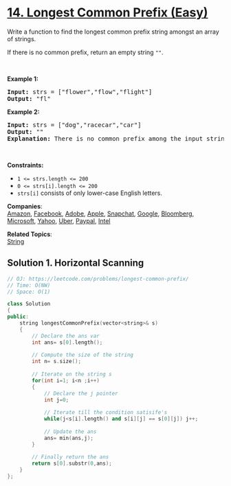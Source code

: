 # [14. Longest Common Prefix (Easy)](https://leetcode.com/problems/longest-common-prefix/)

<p>Write a function to find the longest common prefix string amongst an array of strings.</p>

<p>If there is no common prefix, return an empty string <code>""</code>.</p>

<p>&nbsp;</p>
<p><strong>Example 1:</strong></p>

<pre><strong>Input:</strong> strs = ["flower","flow","flight"]
<strong>Output:</strong> "fl"
</pre>

<p><strong>Example 2:</strong></p>

<pre><strong>Input:</strong> strs = ["dog","racecar","car"]
<strong>Output:</strong> ""
<strong>Explanation:</strong> There is no common prefix among the input strings.
</pre>

<p>&nbsp;</p>
<p><strong>Constraints:</strong></p>

<ul>
	<li><code>1 &lt;= strs.length &lt;= 200</code></li>
	<li><code>0 &lt;= strs[i].length &lt;= 200</code></li>
	<li><code>strs[i]</code> consists of only lower-case English letters.</li>
</ul>


**Companies**:  
[Amazon](https://leetcode.com/company/amazon), [Facebook](https://leetcode.com/company/facebook), [Adobe](https://leetcode.com/company/adobe), [Apple](https://leetcode.com/company/apple), [Snapchat](https://leetcode.com/company/snapchat), [Google](https://leetcode.com/company/google), [Bloomberg](https://leetcode.com/company/bloomberg), [Microsoft](https://leetcode.com/company/microsoft), [Yahoo](https://leetcode.com/company/yahoo), [Uber](https://leetcode.com/company/uber), [Paypal](https://leetcode.com/company/paypal), [Intel](https://leetcode.com/company/intel)

**Related Topics**:  
[String](https://leetcode.com/tag/string/)

## Solution 1. Horizontal Scanning

```cpp
// OJ: https://leetcode.com/problems/longest-common-prefix/
// Time: O(NW)
// Space: O(1)

class Solution
{
public:
    string longestCommonPrefix(vector<string>& s) 
    {
        // Declare the ans var
        int ans= s[0].length();
        
        // Compute the size of the string
        int n= s.size();
        
        // Iterate on the string s
        for(int i=1; i<n ;i++)
        {
            // Declare the j pointer
            int j=0;
            
            // Iterate till the condition satisife's
            while(j<s[i].length() and s[i][j] == s[0][j]) j++;
            
            // Update the ans
            ans= min(ans,j);  
        }
        
        // Finally return the ans 
        return s[0].substr(0,ans);
    }
};

```
